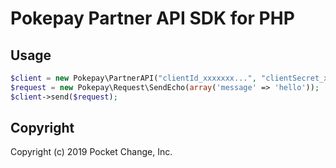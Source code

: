 # Pokepay Partner API SDK for PHP

## Usage

```php
$client = new Pokepay\PartnerAPI("clientId_xxxxxxx...", "clientSecret_xxxxxxx...");
$request = new Pokepay\Request\SendEcho(array('message' => 'hello'));
$client->send($request);
```

## Copyright

Copyright (c) 2019 Pocket Change, Inc.
